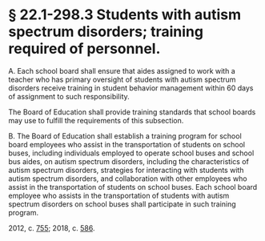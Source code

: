# § 22.1-298.3 Students with autism spectrum disorders; training required of personnel.

<p>A. Each school board shall ensure that aides assigned to work with a teacher who has primary oversight of students with autism spectrum disorders receive training in student behavior management within 60 days of assignment to such responsibility.</p><p>The Board of Education shall provide training standards that school boards may use to fulfill the requirements of this subsection.</p><p>B. The Board of Education shall establish a training program for school board employees who assist in the transportation of students on school buses, including individuals employed to operate school buses and school bus aides, on autism spectrum disorders, including the characteristics of autism spectrum disorders, strategies for interacting with students with autism spectrum disorders, and collaboration with other employees who assist in the transportation of students on school buses. Each school board employee who assists in the transportation of students with autism spectrum disorders on school buses shall participate in such training program.</p><p>2012, c. <a href='http://lis.virginia.gov/cgi-bin/legp604.exe?121+ful+CHAP0755'>755</a>; 2018, c. <a href='http://lis.virginia.gov/cgi-bin/legp604.exe?181+ful+CHAP0586'>586</a>.</p>
